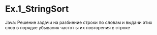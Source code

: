 # Ex.1_StringSort
Java: Решение задачи на разбиение строки по словам и выдачи этих слов в порядке убывания частот ы их повторения в строке

